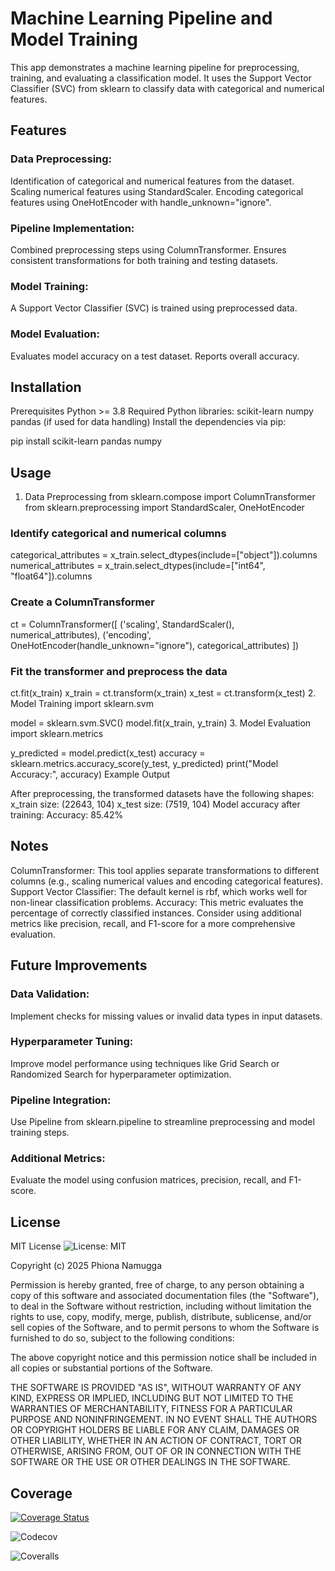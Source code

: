 # Machine Learning Pipeline and Model Training 

This app demonstrates a machine learning pipeline for preprocessing, training, and evaluating a classification model. It uses the Support Vector Classifier (SVC) from sklearn to classify data with categorical and numerical features.

## Features
### Data Preprocessing:
Identification of categorical and numerical features from the dataset.
Scaling numerical features using StandardScaler.
Encoding categorical features using OneHotEncoder with handle_unknown="ignore".

### Pipeline Implementation:
Combined preprocessing steps using ColumnTransformer.
Ensures consistent transformations for both training and testing datasets.

### Model Training:
A Support Vector Classifier (SVC) is trained using preprocessed data.

### Model Evaluation:
Evaluates model accuracy on a test dataset.
Reports overall accuracy.

## Installation

Prerequisites
Python >= 3.8
Required Python libraries:
scikit-learn
numpy
pandas (if used for data handling)
Install the dependencies via pip:

pip install scikit-learn pandas numpy

## Usage
1. Data Preprocessing
from sklearn.compose import ColumnTransformer
from sklearn.preprocessing import StandardScaler, OneHotEncoder

### Identify categorical and numerical columns
categorical_attributes = x_train.select_dtypes(include=["object"]).columns
numerical_attributes = x_train.select_dtypes(include=["int64", "float64"]).columns

### Create a ColumnTransformer
ct = ColumnTransformer([
    ('scaling', StandardScaler(), numerical_attributes),
    ('encoding', OneHotEncoder(handle_unknown="ignore"), categorical_attributes)
])

### Fit the transformer and preprocess the data
ct.fit(x_train)
x_train = ct.transform(x_train)
x_test = ct.transform(x_test)
2. Model Training
import sklearn.svm

model = sklearn.svm.SVC()
model.fit(x_train, y_train)
3. Model Evaluation
import sklearn.metrics

y_predicted = model.predict(x_test)
accuracy = sklearn.metrics.accuracy_score(y_test, y_predicted)
print("Model Accuracy:", accuracy)
Example Output

After preprocessing, the transformed datasets have the following shapes:
x_train size: (22643, 104)
x_test size: (7519, 104)
Model accuracy after training:
Accuracy: 85.42%

## Notes

ColumnTransformer: This tool applies separate transformations to different columns (e.g., scaling numerical values and encoding categorical features).
Support Vector Classifier: The default kernel is rbf, which works well for non-linear classification problems.
Accuracy: This metric evaluates the percentage of correctly classified instances. Consider using additional metrics like precision, recall, and F1-score for a more comprehensive evaluation.

## Future Improvements
### Data Validation:
Implement checks for missing values or invalid data types in input datasets.

### Hyperparameter Tuning:
Improve model performance using techniques like Grid Search or Randomized Search for hyperparameter optimization.

### Pipeline Integration:
Use Pipeline from sklearn.pipeline to streamline preprocessing and model training steps.

### Additional Metrics:
Evaluate the model using confusion matrices, precision, recall, and F1-score.

## License
MIT License
![License: MIT](https://img.shields.io/badge/License-MIT-green)

Copyright (c) 2025 Phiona Namugga

Permission is hereby granted, free of charge, to any person obtaining a copy
of this software and associated documentation files (the "Software"), to deal
in the Software without restriction, including without limitation the rights
to use, copy, modify, merge, publish, distribute, sublicense, and/or sell
copies of the Software, and to permit persons to whom the Software is
furnished to do so, subject to the following conditions:

The above copyright notice and this permission notice shall be included in all
copies or substantial portions of the Software.

THE SOFTWARE IS PROVIDED "AS IS", WITHOUT WARRANTY OF ANY KIND, EXPRESS OR
IMPLIED, INCLUDING BUT NOT LIMITED TO THE WARRANTIES OF MERCHANTABILITY,
FITNESS FOR A PARTICULAR PURPOSE AND NONINFRINGEMENT. IN NO EVENT SHALL THE
AUTHORS OR COPYRIGHT HOLDERS BE LIABLE FOR ANY CLAIM, DAMAGES OR OTHER
LIABILITY, WHETHER IN AN ACTION OF CONTRACT, TORT OR OTHERWISE, ARISING FROM,
OUT OF OR IN CONNECTION WITH THE SOFTWARE OR THE USE OR OTHER DEALINGS IN THE
SOFTWARE.

## Coverage

[![Coverage Status](https://coveralls.io/repos/Phionanamugga/feature_engineering/badge.svg?branch=feature1)](https://coveralls.io/github/Phionanamugga/feature_engineering?branch=feature1)

![Codecov](https://codecov.io/gh/Phionanamugga/feature_engineering/branch/feature1/graph/badge.svg)

![Coveralls](https://coveralls.io/repos/github/Phionanamugga/feature_engineering/badge.svg)
